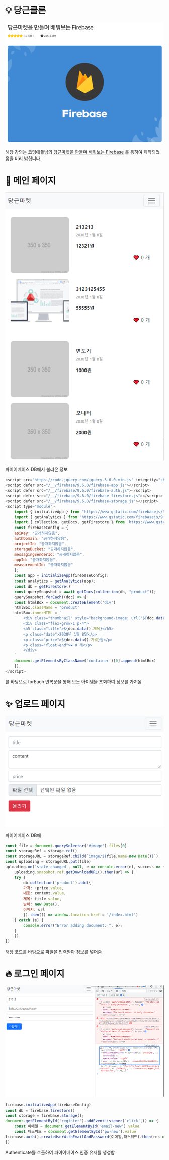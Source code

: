 # :bulb: 당근클론

<img src="gitImages\Logo.png">

해당 강의는 코딩애플님의 <a href="https://codingapple.com/course/firebase-project/">당근마켓을 만들며 배워보는 Firebase</a> 를 통하여 제작되었음을 미리 밝힙니다.

# 📝 메인 페이지

<img src="./gitImages/Index.png">

파이어베이스 DB에서 불러온 정보

```javascript
<script src="https://code.jquery.com/jquery-3.6.0.min.js" integrity="sha256-/xUj+3OJU5yExlq6GSYGSHk7tPXikynS7ogEvDej/m4=" crossorigin="anonymous"></script>
<script defer src="/__/firebase/9.6.0/firebase-app.js"></script>
<script defer src="/__/firebase/9.6.0/firebase-auth.js"></script>
<script defer src="/__/firebase/9.6.0/firebase-firestore.js"></script>
<script defer src="/__/firebase/9.6.0/firebase-storage.js"></script>
<script type="module">
    import { initializeApp } from "https://www.gstatic.com/firebasejs/9.6.0/firebase-app.js";
    import { getAnalytics } from "https://www.gstatic.com/firebasejs/9.6.0/firebase-analytics.js";
    import { collection, getDocs, getFirestore } from 'https://www.gstatic.com/firebasejs/9.6.0/firebase-firestore.js'
    const firebaseConfig = {
    apiKey: "공개하지않음",
    authDomain: "공개하지않음",
    projectId: "공개하지않음",
    storageBucket: "공개하지않음",
    messagingSenderId: "공개하지않음",
    appId: "공개하지않음",
    measurementId: "공개하지않음"
    };
    const app = initializeApp(firebaseConfig);
    const analytics = getAnalytics(app);
    const db = getFirestore()
    const querySnapshot = await getDocs(collection(db, "product"));
    querySnapshot.forEach((doc) => {
    const htmlBox = document.createElement('div')
    htmlBox.className = 'product'
    htmlBox.innerHTML = `
        <div class="thumbnail" style="background-image: url('${doc.data().이미지||'https://via.placeholder.com/350'}')"></div>
        <div class="flex-grow-1 p-4">
        <h5 class="title">${doc.data().제목}</h5>
        <p class="date">2030년 1월 8일</p>
        <p class="price">${doc.data().가격}원</p>
        <p class="float-end">❤ 0 개</p>
        </div>
    `
    document.getElementsByClassName('container')[0].append(htmlBox) 
    });
</script>
```

를 바탕으로 forEach 반복문을 통해 모든 아이템을 조회하여 정보를 가져옴

# ✨ 업로드 페이지

<img src="./gitImages/Upload.png">

파이어베이스 DB에

```javascript
const file = document.querySelector('#image').files[0]
const storageRef = storage.ref()
const storageURL = storageRef.child(`image/${file.name+new Date()}`)
const uploading = storageURL.put(file) 
uploading.on('state_changed', null, e => console.error(e), success => {
    uploading.snapshot.ref.getDownloadURL().then(url => {
    try {
        db.collection('product').add({
        가격: +price.value,
        내용: content.value,
        제목: title.value,
        날짜: new Date(),
        이미지: url
        }).then(() => window.location.href = '/index.html')
    } catch (e) {
        console.error("Error adding document: ", e);
    }
    })
})
```

해당 코드를 바탕으로 파일을 입력받아 정보를 넣어줌

# 🔥 로그인 페이지

<img src="./gitImages/Login.png">

```javascript
firebase.initializeApp(firebaseConfig)
const db = firebase.firestore()
const storage = firebase.storage();
document.getElementById('register').addEventListener('click',() => {
    const 이메일 = document.getElementById('email-new').value
    const 패스워드 = document.getElementById('pw-new').value
firebase.auth().createUserWithEmailAndPassword(이메일,패스워드).then(res => console.log(res,res.user)).catch(e => console.error(e))
})
```

Authenticate를 호출하여 파이어베이스 인증 유저를 생성함